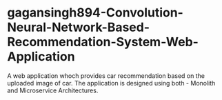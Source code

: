# gagansingh894-Convolution-Neural-Network-Based-Recommendation-System-Web-Application
A web application whoch provides car recommendation based on the uploaded image of car. The application is designed using both - Monolith and Microservice Architectures.
